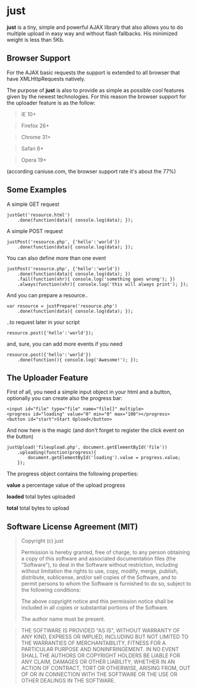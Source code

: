 # just

__just__ is a tiny, simple and powerful AJAX library that also allows you to do multiple upload in easy way and without flash fallbacks.
His minimized weight is less than 5Kb.


## Browser Support

For the AJAX basic requests the support is extended to all browser that have XMLHttpRequests natively.

The purpose of __just__ is also to provide as simple as possible cool features given by the newest technologies.
For this reason the browser support for the uploader feature is as the follow:

> IE 10+

> Firefox 26+

> Chrome 31+

> Safari 6+

> Opera 19+

(according caniuse.com, the browser support rate it's about the 77%)


## Some Examples

A simple GET request

    justGet('resource.html')
        .done(function(data){ console.log(data); });

A simple POST request

    justPost('resource.php', {'hello':'world'})
        .done(function(data){ console.log(data); });

You can also define more than one event

    justPost('resource.php', {'hello':'world'})
        .done(function(data){ console.log(data); })
        .fail(function(xhr){ console.log('something goes wrong'); })
        .always(function(xhr){ console.log('this will always print'); });

And you can prepare a resource..

    var resource = justPrepare('resource.php')
        .done(function(data){ console.log(data); });

..to request later in your script

    resource.post({'hello':'world'});
    
and, sure, you can add more events if you need

    resource.post({'hello':'world'})
        .done(function(){ console.log('Awesome!'); });


## The Uploader Feature

First of all, you need a simple input object in your html and a button,
optionally you can create also the progress bar:

    <input id="file" type="file" name="file[]" multiple>
    <progress id="loading" value="0" min="0" max="100"></progress> 
    <button id="start">Start Upload</button>

    
And now here is the magic (and don't forget to register the click event on the button)

    justUpload('fileupload.php', document.getElementById('file'))
        .uploading(function(progress){
            document.getElementById('loading').value = progress.value;
        });

The progress object contains the following properties:

__value__ a percentage value of the upload progress

__loaded__ total bytes uploaded

__total__ total bytes to upload


## Software License Agreement (MIT)

> Copyright (c) just
> 
> Permission is hereby granted, free of charge, to any person
> obtaining a copy of this software and associated documentation
> files (the "Software"), to deal in the Software without
> restriction, including without limitation the rights to use,
> copy, modify, merge, publish, distribute, sublicense, and/or sell
> copies of the Software, and to permit persons to whom the
> Software is furnished to do so, subject to the following
> conditions:
> 
> The above copyright notice and this permission notice shall be
> included in all copies or substantial portions of the Software.
>
> The author name must be present.

> THE SOFTWARE IS PROVIDED "AS IS", WITHOUT WARRANTY OF ANY KIND,
> EXPRESS OR IMPLIED, INCLUDING BUT NOT LIMITED TO THE WARRANTIES
> OF MERCHANTABILITY, FITNESS FOR A PARTICULAR PURPOSE AND
> NONINFRINGEMENT. IN NO EVENT SHALL THE AUTHORS OR COPYRIGHT
> HOLDERS BE LIABLE FOR ANY CLAIM, DAMAGES OR OTHER LIABILITY,
> WHETHER IN AN ACTION OF CONTRACT, TORT OR OTHERWISE, ARISING
> FROM, OUT OF OR IN CONNECTION WITH THE SOFTWARE OR THE USE OR
> OTHER DEALINGS IN THE SOFTWARE.
